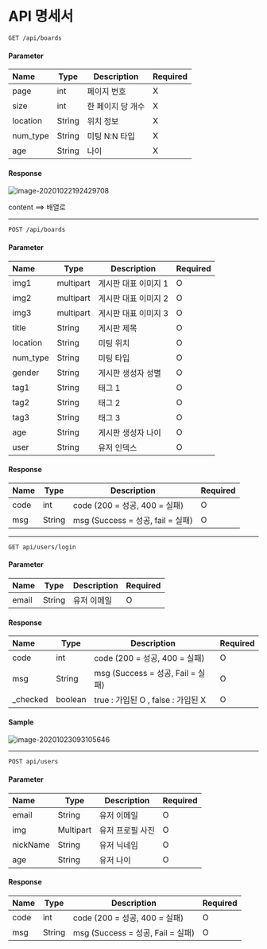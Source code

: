 # API 명세서



```http
GET /api/boards
```



#### Parameter

| Name     | Type   | Description       | Required |
| :------- | ------ | ----------------- | -------- |
| page     | int    | 페이지 번호       | X        |
| size     | int    | 한 페이지 당 개수 | X        |
| location | String | 위치 정보         | X        |
| num_type | String | 미팅 N:N 타입     | X        |
| age      | String | 나이              | X        |



#### Response

![image-20201022192429708](C:\Users\alstm\AppData\Roaming\Typora\typora-user-images\image-20201022192429708.png)

content ==> 배열로



---





```http
POST /api/boards
```



#### Parameter

| Name     | Type      | Description       | Required |
| :------- | --------- | ----------------- | -------- |
| img1     | multipart | 게시판 대표 이미지 1 | O    |
| img2     | multipart | 게시판 대표 이미지 2 | O       |
| img3     | multipart | 게시판 대표 이미지 3 | O       |
| title    | String    | 게시판 제목 | O       |
| location | String    | 미팅 위치    | O       |
| num_type | String | 미팅 타입 | O |
| gender   | String | 게시판 생성자 성별 | O |
| tag1     | String | 태그 1 | O |
| tag2     | String | 태그 2 | O |
| tag3     | String | 태그 3 | O |
| age     | String | 게시판 생성자 나이 | O |
| user     | String | 유저 인덱스 | O |



#### Response

| Name     | Type      | Description       | Required |
| :------- | --------- | ----------------- | -------- |
| code | int | code (200 = 성공, 400 = 실패) | O    |
| msg  | String | msg (Success = 성공, fail = 실패) | O      |



---



```http
GET api/users/login
```



#### Parameter
| Name     | Type      | Description       | Required |
| :------- | --------- | ----------------- | -------- |
| email | String | 유저 이메일 | O    |



#### Response

| Name     | Type    | Description                        | Required |
| :------- | ------- | ---------------------------------- | -------- |
| code     | int     | code (200 = 성공, 400 = 실패)      | O        |
| msg      | String  | msg (Success = 성공, Fail = 실패)  | O        |
| _checked | boolean | true : 가입된 O , false : 가입된 X | O        |

#### Sample

![image-20201023093105646](C:\Users\alstm\AppData\Roaming\Typora\typora-user-images\image-20201023093105646.png)

---

```http
POST api/users
```



#### Parameter

| Name     | Type      | Description      | Required |
| :------- | --------- | ---------------- | -------- |
| email    | String    | 유저 이메일      | O        |
| img      | Multipart | 유저 프로필 사진 | O        |
| nickName | String    | 유저 닉네임      | O        |
| age      | String    | 유저 나이        | O        |



#### Response

| Name | Type   | Description                       | Required |
| :--- | ------ | --------------------------------- | -------- |
| code | int    | code (200 = 성공, 400 = 실패)     | O        |
| msg  | String | msg (Success = 성공, Fail = 실패) | O        |